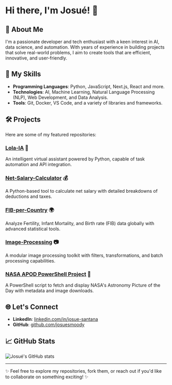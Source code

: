 
# Hi there, I'm Josué! 👋

## 🌟 About Me
I'm a passionate developer and tech enthusiast with a keen interest in AI, data science, and automation. 
With years of experience in building projects that solve real-world problems, I aim to create tools that 
are efficient, innovative, and user-friendly.

## 🚀 My Skills
- **Programming Languages**: Python, JavaScript, Next.js, React and more.
- **Technologies**: AI, Machine Learning, Natural Language Processing (NLP), Web Development, and Data Analysis.
- **Tools**: Git, Docker, VS Code, and a variety of libraries and frameworks.

## 🛠️ Projects
Here are some of my featured repositories:

### [Lola-IA](https://github.com/josuesmoody/Lola-IA) 🤖
An intelligent virtual assistant powered by Python, capable of task automation and API integration.

### [Net-Salary-Calculator](https://github.com/josuesmoody/Net-Salary-Calculator) 💰
A Python-based tool to calculate net salary with detailed breakdowns of deductions and taxes.

### [FIB-per-Country](https://github.com/josuesmoody/FIB-per-Country) 🌍
Analyze Fertility, Infant Mortality, and Birth rate (FIB) data globally with advanced statistical tools.

### [Image-Processing](https://github.com/josuesmoody/Image-Processesing) 📷
A modular image processing toolkit with filters, transformations, and batch processing capabilities.

### [NASA APOD PowerShell Project](https://github.com/josuesmoody/nasa-apod-powershell) 🚀
A PowerShell script to fetch and display NASA's Astronomy Picture of the Day with metadata and image downloads.

## 🌐 Let's Connect
- **LinkedIn**: [linkedin.com/in/josue-santana](https://linkedin.com/in/josue-santana)
- **GitHub**: [github.com/josuesmoody](https://github.com/josuesmoody)

## 📈 GitHub Stats
![Josué's GitHub stats](https://github-readme-stats.vercel.app/api?username=josuesmoody&show_icons=true&theme=radical)

---

✨ Feel free to explore my repositories, fork them, or reach out if you'd like to collaborate on something exciting! ✨
